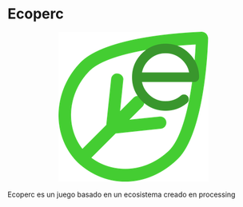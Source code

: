 # Ecoperc
<p align="center">
  <img src=data/icons/logoSmall.png>
</p>


Ecoperc es un juego basado en un ecosistema creado en processing
